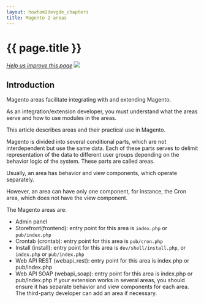 ```yaml
---
layout: howtom2devgde_chapters
title: Magento 2 areas
---
```


<h1 id="m2devgde-area">{{ page.title }}</h1>

<p><a href="{{ site.githuburl }}m2devgde/arch/areas.md" target="_blank"><em>Help us improve this page</em></a>&nbsp;<img src="{{ site.baseurl }}common/images/newWindow.gif"/></p>

<h2 id="m2devgde-area-intro">Introduction</h2>

Magento areas facilitate integrating with and extending Magento.

As an integration/extension developer, you must understand what the areas serve and how to use modules in the areas.

This article describes areas and their practical use in Magento.

Magento is divided into several conditional parts, which are not interdependent but use the same data. Each of these parts serves to delimit representation of the data to different user groups depending on the behavior logic of the system. These parts are called areas.

Usually, an area has behavior and view components, which operate separately.

However, an area can have only one component, for instance, the Cron area, which does not have the view component.

The Magento areas are:

* Admin panel <!-- link -->
* Storefront(frontend): entry point for this area is <code>index.php</code> or <code>pub/index.php</code>
* Crontab (crontab): entry point for this area is <code>pub/cron.php</code>
* Install (install): entry point for this area is <code>dev/shell/install.php</code>, or <code>index.php</code> or <code>pub/index.php</code>
* Web API REST (webapi_rest): entry point for this area is index.php or pub/index.php
* Web API SOAP (webapi_soap): entry point for this area is index.php or pub/index.php
If your extension works in several areas, you should ensure it has separate behavior and view components for each area.
The third-party developer can add an area if necessary.
